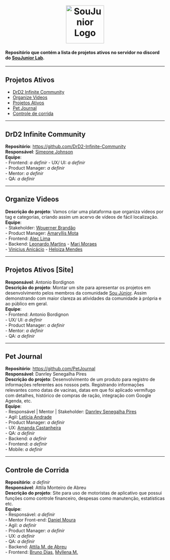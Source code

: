 <h1 align="center">
  <img alt="SouJunior Logo" src="https://user-images.githubusercontent.com/34722707/212139037-f0f862b6-4370-48b1-bdf5-84704e9f01cb.png" width="120px" />
</h1>

#### Repositório que contém a lista de projetos ativos no servidor no discord do [SouJunior Lab](https://discord.gg/soujunior-community-759176734460346423).

<hr/>

## Projetos Ativos
-  <a href="#-drd2-infinite">DrD2 Infinite Community</a>
-  <a href="#-organize-videos">Organize Videos</a>
-  <a href="#-projetos-ativos">Projetos Ativos</a>
-  <a href="#-pet-journal">Pet Journal</a>
-  <a href="#-pet-journal">Controle de corrida</a>

<hr/>

## DrD2 Infinite Community  
**Repositório**: https://github.com/DrD2-Infinite-Community  
**Responsável**: <a href="https://github.com/Johnson49">Simeone Johnson</a>  
**Equipe**:  
    - Frontend: *a definir* 
    - UX/ UI: *a definir*  
    - Product Manager: *a definir*  
    - Mentor: *a definir*  
    - QA: *a definir*  
   
<hr/>

## Organize Videos  
**Descrição do projeto**: Vamos criar uma plataforma que organiza vídeos por tag e categorias, criando assim um acervo de vídeos de fácil localização.  
**Equipe**:  
    - Stakeholder: <a href="https://www.linkedin.com/in/wouerner/">Wouerner Brandão</a>  
    - Product Manager: <a href="https://www.linkedin.com/in/amaryllismota">Amaryllis Mota</a>  
    - Frontend: <a href="https://www.linkedin.com/in/aleclima-/">Alec Lima</a>  
    - Backend: <a href="https://www.linkedin.com/in/leonardo-martins-developer/">Leonardo Martins</a> 
    <!-- Esses abaixo eu não achei a área> -->
    - <a href="https://www.linkedin.com/in/mari-moraes">Mari Moraes</a>   
    - <a href="https://www.linkedin.com/in/anic4cio/">Vinicius Anicácio</a> 
    - <a href="https://www.linkedin.com/in/heloiza-mendes-785708214">Heloiza Mendes</a> 

<hr/>

## Projetos Ativos [Site]
**Responsável**: Antonio Bordignon  
**Descrição do projeto**: Montar um site para apresentar os projetos em desenvolvimento pelos membros da comunidade <a href="https://www.soujunior.tech/">Sou Júnior</a>. Assim demonstrando com maior clareza as atividades da comunidade à própria e ao público em geral.  
**Equipe**:  
    - Frontend: Antonio Bordignon  
    - UX/ UI: *a definir*  
    - Product Manager: *a definir*  
    - Mentor: *a definir*  
    - QA: *a definir*  

<hr/>

## Pet Journal
**Repositório**: https://github.com/PetJournal   
**Responsável**: Danrley Senegalha Pires  
**Descrição do projeto**: Desenvolvimento de um produto para registro de informações referentes aos nossos pets.
Registrando informações relevantes como datas de vacinas, datas em que foi aplicado vermífugo com detalhes, histórico de compras de ração, integração com Google Agenda, etc.  
**Equipe**:  
    - Responsável | Mentor | Stakeholder: <a href="https://www.linkedin.com/in/dansenpir">Danrley Senegalha Pires</a>  
    - Agil: <a href="https://www.linkedin.com/in/leticiatrandrade">Letícia Andrade</a>  
    - Product Manager: *a definir*  
    - UX: <a href="https://www.linkedin.com/in/amanda-castanheira-746811a7"> Amanda Castanheira</a>  
    - QA: *a definir*  
    - Backend: *a definir*  
    - Frontend: *a definir*  
    - Mobile: *a definir*
    
<hr/>

## Controle de Corrida 
**Repositório**: *a definir*  
**Responsável**: Attila Monteiro de Abreu  
**Descrição do projeto**: Site para uso de motoristas de aplicativo que possui funções como controle financeiro, despesas como manutenção, estatísticas etc.  
**Equipe**:  
    - Responsável: *a definir*  
    - Mentor Front-end: <a href="https://www.linkedin.com/in/danielmouradev">Daniel Moura</a>  
    - Agil: *a definir*  
    - Product Manager: *a definir*  
    - UX: *a definir*  
    - QA: *a definir*  
    - Backend: <a href="https://www.linkedin.com/in/attilamec">Attila M. de Abreu</a>  
    - Frontend: <a href="https://www.linkedin.com/in/bdiasanalistadetecnologia/">Bruno Dias</a>, <a href="https://www.linkedin.com/in/myllenametzker/">Myllena M.</a> 
